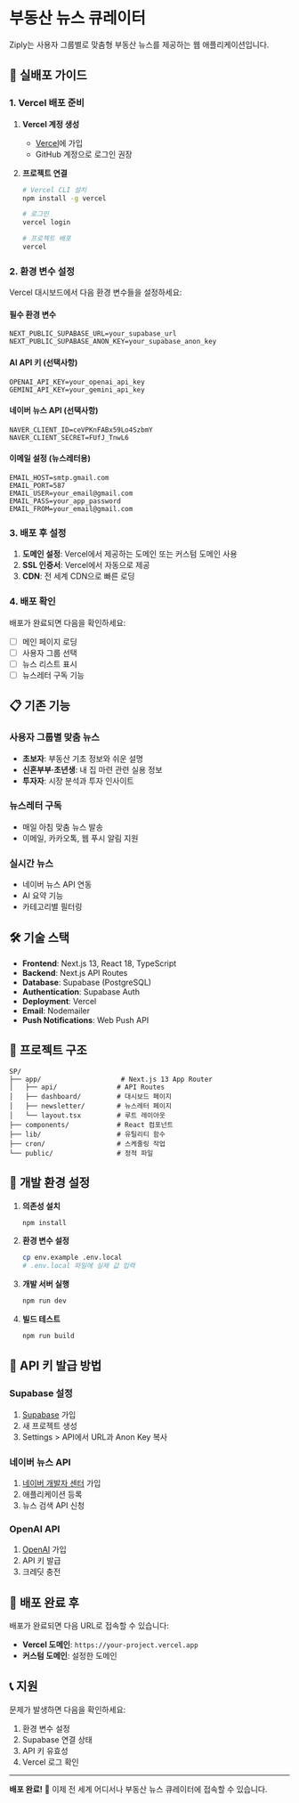 # 부동산 뉴스 큐레이터

Ziply는 사용자 그룹별로 맞춤형 부동산 뉴스를 제공하는 웹 애플리케이션입니다.

## 🚀 실배포 가이드

### 1. Vercel 배포 준비

1. **Vercel 계정 생성**
   - [Vercel](https://vercel.com)에 가입
   - GitHub 계정으로 로그인 권장

2. **프로젝트 연결**
   ```bash
   # Vercel CLI 설치
   npm install -g vercel
   
   # 로그인
   vercel login
   
   # 프로젝트 배포
   vercel
   ```

### 2. 환경 변수 설정

Vercel 대시보드에서 다음 환경 변수들을 설정하세요:

#### 필수 환경 변수
```
NEXT_PUBLIC_SUPABASE_URL=your_supabase_url
NEXT_PUBLIC_SUPABASE_ANON_KEY=your_supabase_anon_key
```

#### AI API 키 (선택사항)
```
OPENAI_API_KEY=your_openai_api_key
GEMINI_API_KEY=your_gemini_api_key
```

#### 네이버 뉴스 API (선택사항)
```
NAVER_CLIENT_ID=ceVPKnFABx59Lo4SzbmY
NAVER_CLIENT_SECRET=FUfJ_TnwL6
```

#### 이메일 설정 (뉴스레터용)
```
EMAIL_HOST=smtp.gmail.com
EMAIL_PORT=587
EMAIL_USER=your_email@gmail.com
EMAIL_PASS=your_app_password
EMAIL_FROM=your_email@gmail.com
```

### 3. 배포 후 설정

1. **도메인 설정**: Vercel에서 제공하는 도메인 또는 커스텀 도메인 사용
2. **SSL 인증서**: Vercel에서 자동으로 제공
3. **CDN**: 전 세계 CDN으로 빠른 로딩

### 4. 배포 확인

배포가 완료되면 다음을 확인하세요:
- [ ] 메인 페이지 로딩
- [ ] 사용자 그룹 선택
- [ ] 뉴스 리스트 표시
- [ ] 뉴스레터 구독 기능

## 📋 기존 기능

### 사용자 그룹별 맞춤 뉴스
- **초보자**: 부동산 기초 정보와 쉬운 설명
- **신혼부부·초년생**: 내 집 마련 관련 실용 정보
- **투자자**: 시장 분석과 투자 인사이트

### 뉴스레터 구독
- 매일 아침 맞춤 뉴스 발송
- 이메일, 카카오톡, 웹 푸시 알림 지원

### 실시간 뉴스
- 네이버 뉴스 API 연동
- AI 요약 기능
- 카테고리별 필터링

## 🛠 기술 스택

- **Frontend**: Next.js 13, React 18, TypeScript
- **Backend**: Next.js API Routes
- **Database**: Supabase (PostgreSQL)
- **Authentication**: Supabase Auth
- **Deployment**: Vercel
- **Email**: Nodemailer
- **Push Notifications**: Web Push API

## 📁 프로젝트 구조

```
SP/
├── app/                    # Next.js 13 App Router
│   ├── api/               # API Routes
│   ├── dashboard/         # 대시보드 페이지
│   ├── newsletter/        # 뉴스레터 페이지
│   └── layout.tsx         # 루트 레이아웃
├── components/            # React 컴포넌트
├── lib/                   # 유틸리티 함수
├── cron/                  # 스케줄링 작업
└── public/                # 정적 파일
```

## 🔧 개발 환경 설정

1. **의존성 설치**
   ```bash
   npm install
   ```

2. **환경 변수 설정**
   ```bash
   cp env.example .env.local
   # .env.local 파일에 실제 값 입력
   ```

3. **개발 서버 실행**
   ```bash
   npm run dev
   ```

4. **빌드 테스트**
   ```bash
   npm run build
   ```

## 📝 API 키 발급 방법

### Supabase 설정
1. [Supabase](https://supabase.com) 가입
2. 새 프로젝트 생성
3. Settings > API에서 URL과 Anon Key 복사

### 네이버 뉴스 API
1. [네이버 개발자 센터](https://developers.naver.com) 가입
2. 애플리케이션 등록
3. 뉴스 검색 API 신청

### OpenAI API
1. [OpenAI](https://platform.openai.com) 가입
2. API 키 발급
3. 크레딧 충전

## 🚀 배포 완료 후

배포가 완료되면 다음 URL로 접속할 수 있습니다:
- **Vercel 도메인**: `https://your-project.vercel.app`
- **커스텀 도메인**: 설정한 도메인

## 📞 지원

문제가 발생하면 다음을 확인하세요:
1. 환경 변수 설정
2. Supabase 연결 상태
3. API 키 유효성
4. Vercel 로그 확인

---

**배포 완료!** 🎉
이제 전 세계 어디서나 부동산 뉴스 큐레이터에 접속할 수 있습니다.

